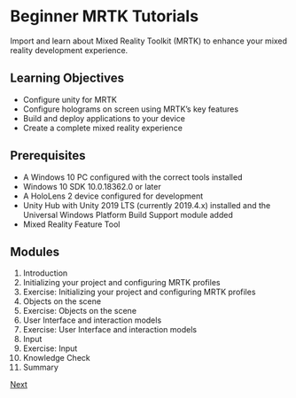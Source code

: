 # Beginner MRTK Tutorials

Import and learn about Mixed Reality Toolkit (MRTK) to enhance your mixed reality development experience.

## Learning Objectives

* Configure unity for MRTK
* Configure holograms on screen using MRTK’s key  features
* Build and deploy applications to your device
* Create a complete mixed reality experience

## Prerequisites

* A Windows 10 PC configured with the correct tools installed
* Windows 10 SDK 10.0.18362.0 or later
* A HoloLens 2 device configured for development
* Unity Hub with Unity 2019 LTS (currently 2019.4.x) installed and the Universal Windows
  Platform Build Support module added
* Mixed Reality Feature Tool

## Modules

1. Introduction
2. Initializing your project and configuring MRTK profiles
3. Exercise: Initializing your project and configuring MRTK profiles
4. Objects on the scene
5. Exercise: Objects on the scene
6. User Interface and interaction models
7. Exercise: User Interface and interaction models
8. Input
9. Exercise: Input
10. Knowledge Check
11. Summary

[Next](beginner-mrtk-tutorials-introduction.md)
